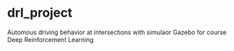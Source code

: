 # drl_project
Automous driving behavior at intersections with simulaor Gazebo for course Deep Reinforcement Learning
